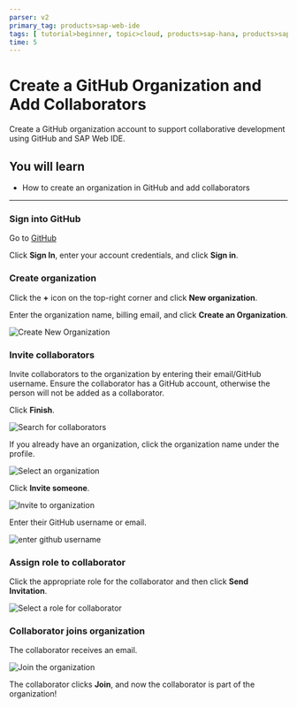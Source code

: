 ```yaml
---
parser: v2
primary_tag: products>sap-web-ide
tags: [ tutorial>beginner, topic>cloud, products>sap-hana, products>sap-web-ide, products>sap-cloud-platform ]
time: 5
---
```


# Create a GitHub Organization and Add Collaborators
<!-- description --> Create a GitHub organization account to support collaborative development using GitHub and SAP Web IDE.

## You will learn  
  - How to create an organization in GitHub and add collaborators

---


### Sign into GitHub


Go to [GitHub](https://github.com)

Click **Sign In**, enter your account credentials, and click **Sign in**.


### Create organization


Click the **+** icon on the top-right corner and click **New organization**.

Enter the organization name, billing email, and click  **Create an Organization**.

![Create New Organization](p1_4.png)


### Invite collaborators


Invite collaborators to the organization by entering their email/GitHub username. Ensure the collaborator has a GitHub account, otherwise the person will not be added as a collaborator.

Click **Finish**.

![Search for collaborators](p1_5a.png)

If you already have an organization, click the organization name under the profile.

![Select an organization](p1_5b.png)

Click **Invite someone**.

![Invite to organization](p1_5c.png)

Enter their GitHub username or email.

![enter github username](p1_5d.png)


### Assign role to collaborator


Click the appropriate role for the collaborator and then click **Send Invitation**.

![Select a role for collaborator](p1_6.png)


### Collaborator joins organization


The collaborator receives an email.

![Join the organization](p1_7.png)

The collaborator clicks **Join**, and now the collaborator is part of the organization!

